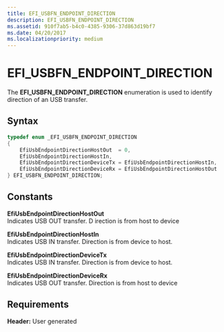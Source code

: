 ```yaml
---
title: EFI_USBFN_ENDPOINT_DIRECTION
description: EFI_USBFN_ENDPOINT_DIRECTION
ms.assetid: 910f7ab5-b4c0-4385-9306-37d863d19bf7
ms.date: 04/20/2017
ms.localizationpriority: medium
---
```


# EFI\_USBFN\_ENDPOINT\_DIRECTION


The **EFI\_USBFN\_ENDPOINT\_DIRECTION** enumeration is used to identify direction of an USB transfer.

## Syntax


```cpp
typedef enum _EFI_USBFN_ENDPOINT_DIRECTION 
{
    EfiUsbEndpointDirectionHostOut  = 0,
    EfiUsbEndpointDirectionHostIn,
    EfiUsbEndpointDirectionDeviceTx = EfiUsbEndpointDirectionHostIn,
    EfiUsbEndpointDirectionDeviceRx = EfiUsbEndpointDirectionHostOut
} EFI_USBFN_ENDPOINT_DIRECTION;
```

## Constants


<a href="" id="efiusbendpointdirectionhostout"></a>**EfiUsbEndpointDirectionHostOut**  
Indicates USB OUT transfer. D irection is from host to device

<a href="" id="efiusbendpointdirectionhostin"></a>**EfiUsbEndpointDirectionHostIn**  
Indicates USB IN transfer. Direction is from device to host.

<a href="" id="efiusbendpointdirectiondevicetx"></a>**EfiUsbEndpointDirectionDeviceTx**  
Indicates USB IN transfer. Direction is from device to host.

<a href="" id="efiusbendpointdirectiondevicerx"></a>**EfiUsbEndpointDirectionDeviceRx**  
Indicates USB OUT transfer. Direction is from host to device

## Requirements


**Header:** User generated

 

 




